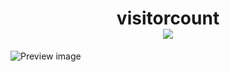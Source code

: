 <p> 
<p align="center">
  <h1 align="center">visitorcount<br>
  <img src="https://profile-counter.glitch.me/m22k/count.svg" />
    </h1>
</p>

![Preview image](https://i.imgur.com/Q8yOnd8.gif)
